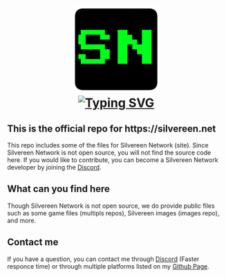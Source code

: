 <h1 style="text-align: center;"><a href="https://silvereen.net"><img src="https://github.com/silvereennetwork/images/blob/main/SNlogo.png?raw=true" alt="SNlogo" width="200px" height="200px" title="Silvereen Network"></a><br><a href="https://git.io/typing-svg"><img src="https://readme-typing-svg.demolab.com?font=Press+Start+2P&pause=1000&color=00FF00&vCenter=true&width=800&lines=Silvereen+Games;Fun.+Anytime%2C+Anywhere%2C+Without+Limits;silvereen.net;The+cure+to+boredom+at+your+fingertips;moonlight.silvereen.net" alt="Typing SVG" /></a></h1>
<h2>This is the official repo for https://silvereen.net</h2>
<p>This repo includes some of the files for Silvereen Network (site). Since Silvereen Network is not open source, you will not find the source code here. If you would like to contribute, you can become a Silvereen Network developer by joining the <a href="https://discord.gg/xSvPDTYS4n">Discord</a>.</p>
<h2>What can you find here</h2>
<p>Though Silvereen Network is not open source, we do provide public files such as some game files (multipls repos), Silvereen images (images repo), and more.</p>
<h2>Contact me</h2>
<p>If you have a question, you can contact me through <a href="https://discord.gg/xSvPDTYS4n">Discord</a> (Faster responce time) or through multiple platforms listed on my <a href="https://github.com/silvereengames" target="_blank">Github Page</a>.</p>
